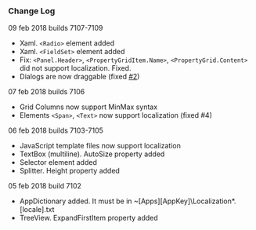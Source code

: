 ﻿### Change Log

09 feb 2018 builds 7107-7109
* Xaml. `<Radio>` element added
* Xaml. `<FieldSet>` element added
* Fix: `<Panel.Header>`, `<PropertyGridItem.Name>`, `<PropertyGrid.Content>` did not support localization. Fixed.
* Dialogs are now draggable (fixed [#2](../../issues/2))

07 feb 2018 builds 7106
* Grid Columns now support MinMax syntax
* Elements `<Span>`, `<Text>` now support localization (fixed #4)

06 feb 2018 builds 7103-7105
* JavaScript template files now support localization
* TextBox (multiline). AutoSize property added
* Selector element added
* Splitter. Height property added

05 feb 2018 build 7102
* AppDictionary added. It must be in ~\[Apps]\[AppKey]\Localization\*.[locale].txt
* TreeView. ExpandFirstItem property added

